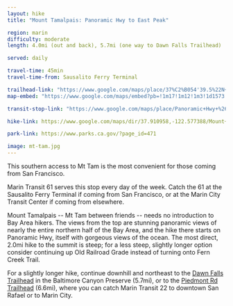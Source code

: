 ```yaml
---
layout: hike
title: "Mount Tamalpais: Panoramic Hwy to East Peak"

region: marin
difficulty: moderate
length: 4.0mi (out and back), 5.7mi (one way to Dawn Falls Trailhead)

served: daily

travel-time: 45min
travel-time-from: Sausalito Ferry Terminal

trailhead-link: "https://www.google.com/maps/place/37%C2%B054'39.5%22N+122%C2%B034'38.6%22W/@37.9109601,-122.5786755,18z/data=!3m1!4b1!4m4!3m3!8m2!3d37.910958!4d-122.577388"
map-embed: "https://www.google.com/maps/embed?pb=!1m17!1m12!1m3!1d1573.916366506786!2d-122.57738889999999!3d37.910972199999996!2m3!1f0!2f0!3f0!3m2!1i1024!2i768!4f13.1!3m2!1m1!2zMzfCsDU0JzM5LjUiTiAxMjLCsDM0JzM4LjYiVw!5e0!3m2!1sen!2sus!4v1687410201726!5m2!1sen!2sus"

transit-stop-link: "https://www.google.com/maps/place/Panoramic+Hwy+%26+Edgewood+Av/@37.9104773,-122.5770122,18z/data=!4m6!3m5!1s0x808590542717f127:0xae16231db95ec5fb!8m2!3d37.910583!4d-122.576996!16s%2Fg%2F1q67vxl0b"

hike-link: https://www.google.com/maps/dir/37.910958,-122.577388/Mount+Tamalpais+East+Peak/@37.9195211,-122.5894211,15z/data=!4m9!4m8!1m0!1m5!1m1!1s0x808590e138573979:0xf39c2e39985f9a6!2m2!1d-122.5777194!2d37.9291167!3e2

park-link: https://www.parks.ca.gov/?page_id=471

image: mt-tam.jpg
---
```


<p class="message">
  This southern access to Mt Tam is the most convenient for those coming from San Francisco.
</p>

Marin Transit 61 serves this stop every day of the week. Catch the 61 at the Sausalito Ferry Terminal if coming from San Francisco, or at the Marin City Transit Center if coming from elsewhere.

Mount Tamalpais -- Mt Tam between friends -- needs no introduction to Bay Area hikers. The views from the top are stunning panoramic views of nearly the entire northern half of the Bay Area, and the hike there starts on Panoramic Hwy, itself with gorgeous views of the ocean. The most direct, 2.0mi hike to the summit is steep; for a less steep, slightly longer option consider continuing up Old Railroad Grade instead of turning onto Fern Creek Trail.

For a slightly longer hike, continue downhill and northeast to the [Dawn Falls Trailhead](https://maps.google.com/?cid=10894218444620477526) in the Baltimore Canyon Preserve (5.7mi), or to the [Piedmont Rd Trailhead](https://goo.gl/maps/hSuXLvwfe8p6rpsH8) (6.6mi), where you can catch Marin Transit 22 to downtown San Rafael or to Marin City.